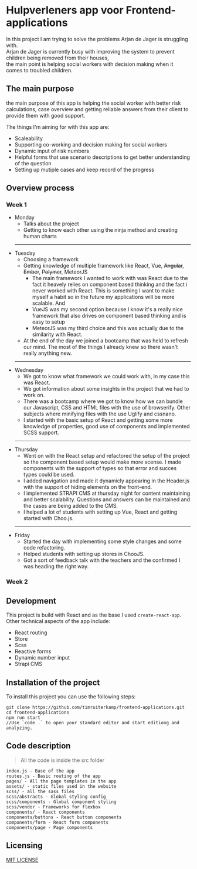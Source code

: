 # Hulpverleners app voor Frontend-applications

In this project I am trying to solve the problems Arjan de Jager is struggling with.  
Arjan de Jager is currently busy with improving the system to prevent children being removed from their houses,  
the main point is helping social workers with decision making when it comes to troubled children.

## The main purpose

the main purpose of this app is helping the social worker with better risk calculations, case overview and getting reliable answers from their client to provide them with good support.

The things I'm aiming for with this app are:

-   Scaleability
-   Supporting co-working and decision making for social workers
-   Dynamic input of risk numbers
-   Helpful forms that use scenario descriptions to get better understanding of the question
-   Setting up mutiple cases and keep record of the progress

## Overview process

### Week 1

-   Monday
    -   Talks about the project
    -   Getting to know each other using the ninja method and creating human charts
    ***
-   Tuesday
    -   Choosing a framework
    -   Getting knowledge of multiple framework like React, Vue, ~~Angular~~, ~~Ember~~, ~~Polymer~~, MeteorJS
        -   The main framework I wanted to work with was React due to the fact it heavely relies on component based thinking and the fact i never worked with React. This is something I want to make myself a habit so in the future my applications will be more scalable. And
        -   VueJS was my second option because I know it's a really nice framework that also drives on component based thinking and is easy to setup
        -   MeteorJS was my third choice and this was actually due to the similarity with React.
    -   At the end of the day we joined a bootcamp that was held to refresh our mind. The most of the things I already knew so there wasn't really anything new.
    ***
-   Wednesday
    -   We got to know what framework we could work with, in my case this was React.
    -   We got information about some insights in the project that we had to work on.
    -   There was a bootcamp where we got to know how we can bundle our Javascript, CSS and HTML files with the use of browserify. Other subjects where minifying files with the use Uglify and cssnano.
    -   I started with the basic setup of React and getting some more knowledge of properties, good use of components and implemented SCSS support.
    ***
-   Thursday
    -   Went on with the React setup and refactored the setup of the project so the component based setup would make more scense. I made components with the support of types so that error and succes types could be used.
    -   I added navigation and made it dynamicly appearing in the Header.js with the support of hiding elements on the front-end.
    -   I implemented STRAPI CMS at thursday night for content maintaining and better scalability. Questions and answers can be maintained and the cases are being added to the CMS.
    -   I helped a lot of students with setting up Vue, React and getting started with Choo.js.
    ***
-   Friday
    -   Started the day with implementing some style changes and some code refactoring.
    -   Helped students with setting up stores in ChooJS.
    -   Got a sort of feedback talk with the teachers and the confirmed I was heading the right way.

### Week 2

## Development

This project is build with React and as the base I used `create-react-app`.  
Other technical aspects of the app include:

-   React routing
-   Store
-   Scss
-   Reactive forms
-   Dynamic number input
-   Strapi CMS

## Installation of the project

To install this project you can use the following steps:

```
git clone https://github.com/timruiterkamp/frontend-applications.git
cd frontend-applications
npm run start
//Use `code .` to open your standard editor and start editiong and analyzing.
```

## Code description

> All the code is inside the src folder

```
index.js - Base of the app
routes.js - Basic routing of the app
pages/ - All the page templates in the app
assets/ - static files used in the website
scss/ - all the sass files
scss/abstracts - Global styling config
scss/components - Global component styling
scss/vendor - Frameworks for flexbox
components/ - React components
components/buttons - React button components
components/form - React form components
components/page - Page components
```

## Licensing

[MIT LICENSE](license.txt)
